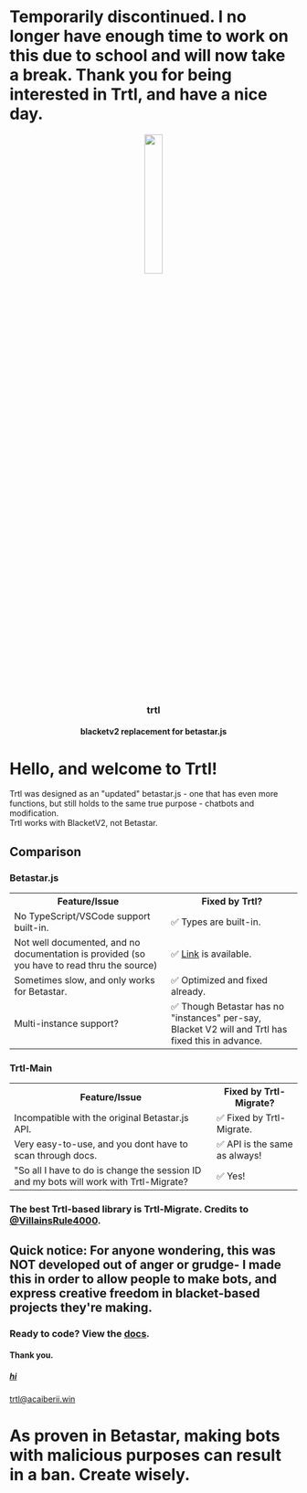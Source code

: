 <h1>Temporarily discontinued. I no longer have enough time to work on this due to school and will now take a break. Thank you for being interested in Trtl, and have a nice day.</h1>
<div align="center">
    <img width="25%"
        src="https://emojipedia-us.s3.dualstack.us-west-1.amazonaws.com/thumbs/160/google/80/turtle_1f422.png">
    <h3>trtl</h3>
    <h4>blacketv2 replacement for betastar.js</h4>
</div>
<h1>Hello, and welcome to Trtl!</h1>
<p>
    Trtl was designed as an "updated" betastar.js - one that has even more functions, but still holds to the same true
    purpose - chatbots and modification.
    <br>
    Trtl works with BlacketV2, not Betastar.
</p>
<h2>Comparison</h2>
<h3>Betastar.js</h3>
<table>
    <tr>
        <th>Feature/Issue</th>
        <th>Fixed by Trtl?</th>
    </tr>
    <tr>
        <td>No TypeScript/VSCode support built-in.</td>
        <td>✅ Types are built-in.</td>
    </tr>
    <tr>
        <td>Not well documented, and no documentation is provided (so you have to read thru the source)</td>
        <td>✅ <a href="https://trtl.acaiberii.win/docs">Link</a> is available.</td>
    </tr>
    <tr>
        <td>Sometimes slow, and only works for Betastar.</td>
        <td>✅ Optimized and fixed already.</td>
    </tr>
    <tr>
        <td>Multi-instance support?</td>
        <td>✅ Though Betastar has no "instances" per-say, Blacket V2 will and Trtl has fixed this in advance.</td>
    </tr>
</table>
<h3>Trtl-Main</h3>
<table>
    <tr>
        <th>Feature/Issue</th>
        <th>Fixed by Trtl-Migrate?</th>
    </tr>
    <tr>
        <td>Incompatible with the original Betastar.js API.</td>
        <td>✅ Fixed by Trtl-Migrate.</td>
    </tr>
    <tr>
        <td>Very easy-to-use, and you dont have to scan through docs.</td>
        <td>✅ API is the same as always!</td>
    </tr>
    <tr>
        <td>"So all I have to do is change the session ID and my bots will work with Trtl-Migrate?</td>
        <td>✅ Yes!</td>
    </tr>
</table>
<h3>The best Trtl-based library is Trtl-Migrate. Credits to <a
        href="https://github.com/VillainsRule4000">@VillainsRule4000</a>.</h3>
<h2>Quick notice: For anyone wondering, this was NOT developed out of anger or grudge- I made this in order to allow
    people to make bots, and express creative freedom in blacket-based projects they're making.</h2>
<h3>Ready to code? View the <a href="https://trtl.acaiberii.win/docs">docs</a>.</h3>
<h4>Thank you.</h4>
<h5><a href="/LOVE.md">hi</a></h5>
<a href="https://trtl.acaiberii.win/">trtl@acaiberii.win</a>

<h1>As proven in Betastar, making bots with malicious purposes can result in a ban. Create wisely.</h1>
